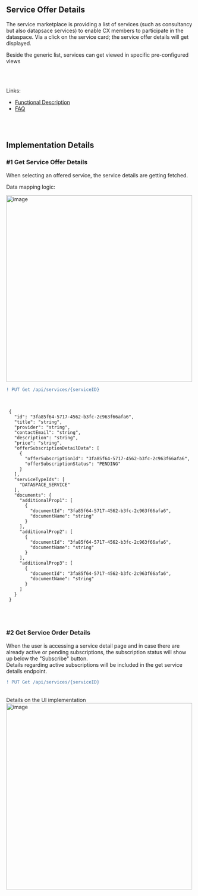 ## Service Offer Details

The service marketplace is providing a list of services (such as consultancy but also datapsace services) to enable CX members to participate in the dataspace. Via a click on the service card; the service offer details will get displayed.
<br>

Beside the generic list, services can get viewed in specific pre-configured views

<br>
<br>

Links:  
   
* [Functional Description](/docs/05.%20Service(s)/01.%20Service%20Marketplace/02.%20Service%20Details.md)  
* [FAQ](/docs/05.%Service(s)/01.%Marketplace/FAQ.md)

<br>
<br>

## Implementation Details

### #1 Get Service Offer Details

When selecting an offered service, the service details are getting fetched.

Data mapping logic:

<img width="500" alt="image" src="https://user-images.githubusercontent.com/94133633/211170341-97904369-250c-416e-b9fe-b34f549d69d3.png">

<br>

```diff
! PUT Get /api/services/{serviceID}
```

<br>

     {
       "id": "3fa85f64-5717-4562-b3fc-2c963f66afa6",
       "title": "string",
       "provider": "string",
       "contactEmail": "string",
       "description": "string",
       "price": "string",
       "offerSubscriptionDetailData": [
         {
           "offerSubscriptionId": "3fa85f64-5717-4562-b3fc-2c963f66afa6",
           "offerSubscriptionStatus": "PENDING"
         }
       ],
       "serviceTypeIds": [
         "DATASPACE_SERVICE"
       ],
       "documents": {
         "additionalProp1": [
           {
             "documentId": "3fa85f64-5717-4562-b3fc-2c963f66afa6",
             "documentName": "string"
           }
         ],
         "additionalProp2": [
           {
             "documentId": "3fa85f64-5717-4562-b3fc-2c963f66afa6",
             "documentName": "string"
           }
         ],
         "additionalProp3": [
           {
             "documentId": "3fa85f64-5717-4562-b3fc-2c963f66afa6",
             "documentName": "string"
           }
         ]
       }
     }

<br>
<br>


### #2 Get Service Order Details

When the user is accessing a service detail page and in case there are already active or pending subscriptions, the subscription status will show up below the "Subscribe" button.  
Details regarding active subscriptions will be included in the get service details endpoint.
<br>

```diff
! PUT Get /api/services/{serviceID}
```

<br>
Details on the UI implementation

<img width="500" alt="image" src="https://user-images.githubusercontent.com/94133633/211170389-1cbba688-7ac8-49ff-8c11-59d06d44a1c0.png">

<br>
<br>
